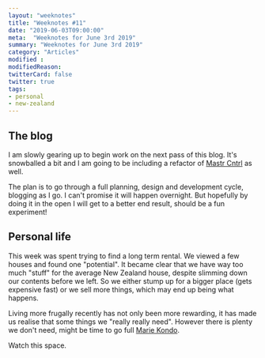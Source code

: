 ```yaml
---
layout: "weeknotes"
title: "Weeknotes #11"
date: "2019-06-03T09:00:00"
meta:  "Weeknotes for June 3rd 2019"
summary: "Weeknotes for June 3rd 2019"
category: "Articles"
modified :
modifiedReason:
twitterCard: false
twitter: true
tags:
- personal
- new-zealand
---
```


## The blog

I am slowly gearing up to begin work on the next pass of this blog. It's snowballed a bit and I am going to be including a refactor of [Mastr Cntrl](https://github.com/vipickering/mastr-cntrl) as well.

The plan is to go through a full planning, design and development cycle, blogging as I go. I can't promise it will happen overnight. But hopefully by doing it in the open I will get to a better end result, should be a fun experiment!

## Personal life

This week was spent trying to find a long term rental. We viewed a few houses and found one "potential". It became clear that we have way too much "stuff" for the average New Zealand house, despite slimming down our contents before we left. So we either stump up for a bigger place (gets expensive fast) or we sell more things, which may end up being what happens.

Living more frugally recently has not only been more rewarding, it has made us realise that some things we "really really need". However there is plenty we don't need, might be time to go full [Marie Kondo](https://konmari.com/).

Watch this space.
